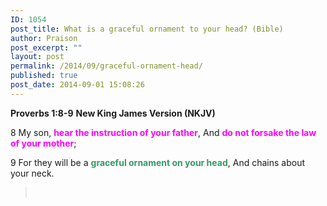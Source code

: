 ```yaml
---
ID: 1054
post_title: What is a graceful ornament to your head? (Bible)
author: Praison
post_excerpt: ""
layout: post
permalink: /2014/09/graceful-ornament-head/
published: true
post_date: 2014-09-01 15:08:26
---
```

<strong>Proverbs 1:8-9</strong>
<strong> New King James Version (NKJV)</strong>

8 My son, <span style="color: #ff00ff;"><strong>hear the instruction of your father</strong></span>,
And <strong><span style="color: #ff00ff;">do not forsake the law of your mother</span></strong>;

9 For they will be a <span style="color: #339966;"><strong>graceful ornament on your head</strong></span>,
And chains about your neck.
<blockquote>&nbsp;</blockquote>